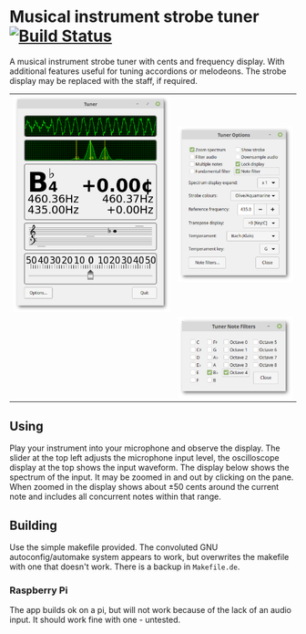 # Musical instrument strobe tuner [![Build Status](https://travis-ci.org/billthefarmer/ctuner.svg?branch=master)](https://travis-ci.org/billthefarmer/ctuner)

A musical instrument strobe tuner with cents and frequency
display. With additional features useful for tuning accordions or
melodeons. The strobe display may be replaced with the staff, if
required.

|     |     |
| --- | --- |
| ![Tuner](https://github.com/billthefarmer/billthefarmer.github.io/raw/master/images/ctuner/Tuner-linux.png) | ![Options](https://github.com/billthefarmer/billthefarmer.github.io/raw/master/images/ctuner/Options-linux.png) |
|     | ![Filters](https://github.com/billthefarmer/billthefarmer.github.io/raw/master/images/ctuner/Filters-linux.png) |


## Using

Play your instrument into your microphone and observe the
display. The slider at the top left adjusts the microphone input
level, the oscilloscope display at the top shows the input
waveform. The display below shows the spectrum of the input. It
may be zoomed in and out by clicking on the pane. When zoomed in
the display shows about ±50 cents around the current note and
includes all concurrent notes within that range.

## Building

Use the simple makefile provided. The convoluted GNU autoconfig/automake system appears to work, but overwrites the makefile with one that doesn't work. There is a backup in `Makefile.de`.

### Raspberry Pi

The app builds ok on a pi, but will not work because of the lack of an audio input. It should work fine with one - untested.
